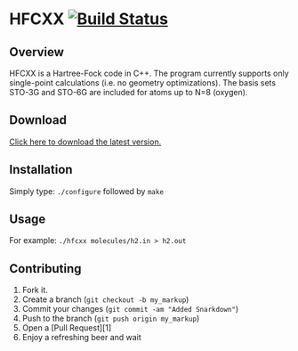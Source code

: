 # HFCXX [![Build Status](https://travis-ci.org/ifilot/hfcxx.png?branch=master)](https://travis-ci.org/ifilot/hfcxx)

Overview
--------

HFCXX is a Hartree-Fock code in C++. The program currently supports only single-point
calculations (i.e. no geometry optimizations). The basis sets STO-3G and STO-6G
are included for atoms up to N=8 (oxygen).

Download
--------
[Click here to download the latest version.](http://www.hfcxx.nl/Download)


Installation
------------

Simply type:
  `./configure` followed by
  `make`

Usage
-----

For example:
  `./hfcxx molecules/h2.in > h2.out`

Contributing
------------

1. Fork it.
2. Create a branch (`git checkout -b my_markup`)
3. Commit your changes (`git commit -am "Added Snarkdown"`)
4. Push to the branch (`git push origin my_markup`)
5. Open a [Pull Request][1]
6. Enjoy a refreshing beer and wait

